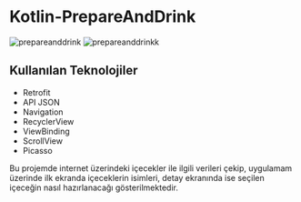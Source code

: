 # Kotlin-PrepareAndDrink


![prepareanddrink](https://user-images.githubusercontent.com/88456285/204865580-48332d0f-2eed-4d55-b406-165234f8f54b.jpg)
![prepareanddrinkk](https://user-images.githubusercontent.com/88456285/204865729-fd2aeb49-691e-4200-8183-c02c8c30ea93.jpg)

## Kullanılan Teknolojiler

- Retrofit
- API JSON
- Navigation
- RecyclerView
- ViewBinding
- ScrollView
- Picasso

Bu projemde internet üzerindeki içecekler ile ilgili verileri çekip, uygulamam üzerinde ilk ekranda içeceklerin isimleri, detay ekranında ise seçilen içeceğin nasıl hazırlanacağı gösterilmektedir.


